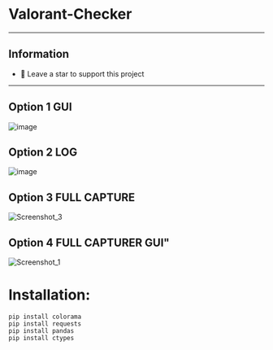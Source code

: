 # Valorant-Checker
-----
## Information
- 🎈 Leave a star to support this project
-----

## Option 1 GUI
![image](https://user-images.githubusercontent.com/90693180/180217407-bf6e6ad4-f7d3-4cdf-8d34-d2d5a94dc342.png)
## Option 2 LOG
![image](https://user-images.githubusercontent.com/90693180/180217673-99da55e8-f2f0-4a07-8cc0-466db8af1c24.png)
## Option 3 FULL CAPTURE
![Screenshot_3](https://github.com/t0int/Valorant-Account-Checker/assets/56300981/50914177-9ddc-4fed-867a-e65cf020ec5f)
## Option 4 FULL CAPTURER GUI"
![Screenshot_1](https://github.com/t0int/Valorant-Account-Checker/assets/56300981/9f75a557-8f3e-4566-8eb2-4f06fa493b46)

# Installation:
```
pip install colorama
pip install requests
pip install pandas
pip install ctypes
```
